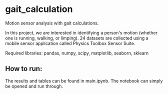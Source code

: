 # gait_calculation
Motion sensor analysis with gait calculations.

In this project, we are interested in identifying a person's motion (whether one is running, walking, or limping). 24 datasets are collected using a mobile sensor application called Physics Toolbox Sensor Suite.


Required libraries: pandas, numpy, scipy, matplotlib, seaborn, sklearn

## How to run:
The results and tables can be found in main.ipynb. The notebook can simply be opened and run through.

